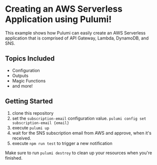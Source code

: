 # Creating an AWS Serverless Application using Pulumi!

This example shows how Pulumi can easily create an AWS Serverless application that is comprised of API Gateway, Lambda, DynamoDB, and SNS.

## Topics Included
- Configuration
- Outputs
- Magic Functions
- and more!

## Getting Started
1. clone this repository
2. set the `subscription-email` configuration value. `pulumi config set subscription-email {email}`
3. execute `pulumi up`
4. wait for the SNS subscription email from AWS and approve, when it's received.
5. execute `npm run test` to trigger a new notification

Make sure to run `pulumi destroy` to clean up your resources when you're finished.